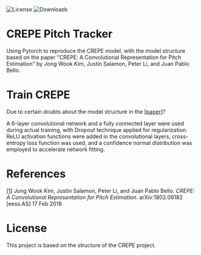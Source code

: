 ![License](https://img.shields.io/badge/license-MIT-blue) ![Downloads](https://img.shields.io/pypi/dm/your-package-name)
# CREPE Pitch Tracker
Using Pytorch to reproduce the CREPE model, with the model structure based on the paper "CREPE: A Convolutional Representation for Pitch Estimation" by Jong Wook Kim, Justin Salamon, Peter Li, and Juan Pablo Bello.

# Train CREPE 
Due to certain doubts about the model structure in the [[paper](https://arxiv.org/abs/1802.06182)]?

A 6-layer convolutional network and a fully connected layer were used during actual training, with Dropout technique applied for regularization. ReLU activation functions were added in the convolutional layers, cross-entropy loss function was used, and a confidence normal distribution was employed to accelerate network fitting.

# References
[[1](https://arxiv.org/abs/1802.06182)] Jong Wook Kim, Justin Salamon, Peter Li, and Juan Pablo Bello. _CREPE: A Convolutional Representation for Pitch Estimation_. arXiv:1802.06182 [eess.AS] 17 Feb 2018

# License
This project is based on the structure of the CREPE project.
